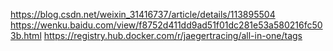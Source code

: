 https://blog.csdn.net/weixin_31416737/article/details/113895504
https://wenku.baidu.com/view/f8752d411dd9ad51f01dc281e53a580216fc503b.html
https://registry.hub.docker.com/r/jaegertracing/all-in-one/tags
